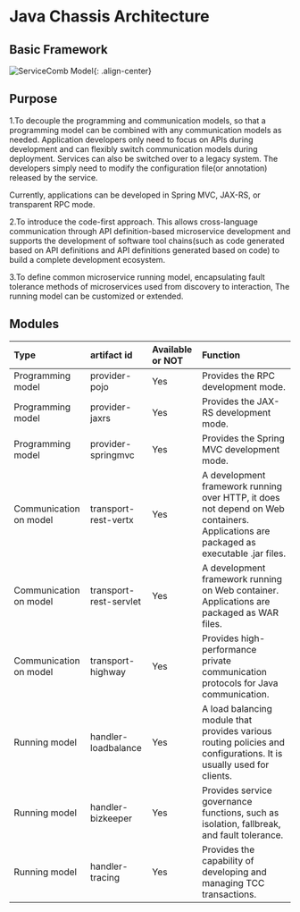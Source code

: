 # Java Chassis Architecture
## Basic Framework
![ServiceComb Model](/assets/images/servicecomb_mode_en.png){: .align-center}

## Purpose

1.To decouple the programming and communication models, so that a programming model can be combined with any communication models as needed. Application developers only need to focus on APIs during development and can flexibly switch communication models during deployment. Services can also be switched over to a legacy system. The developers simply need to modify the configuration file(or annotation) released by the service.

Currently, applications can be developed in Spring MVC, JAX-RS, or transparent RPC mode.

2.To introduce the code-first approach. This allows cross-language communication through API definition-based microservice development and supports the development of software tool chains(such as code generated based on API definitions and API definitions generated based on code) to build a complete development ecosystem.

3.To define common microservice running model, encapsulating fault tolerance methods of microservices used from discovery to interaction, The running model can be customized or extended.

## Modules

| Type                   | artifact id            | Available or NOT | Function                                 |
| :--------------------- | :--------------------- | :--------------- | :--------------------------------------- |
| Programming model      | provider-pojo          | Yes              | Provides the RPC development mode.       |
| Programming model      | provider-jaxrs         | Yes              | Provides the JAX-RS development mode.    |
| Programming model      | provider-springmvc     | Yes              | Provides the Spring MVC development mode. |
| Communication on model | transport-rest-vertx   | Yes              | A development framework running over HTTP, it does not depend on Web containers. Applications are packaged as executable .jar files. |
| Communication on model | transport-rest-servlet | Yes              | A development framework running on Web container. Applications are packaged as WAR files. |
| Communication on model | transport-highway      | Yes              | Provides high-performance private communication protocols for Java communication. |
| Running model          | handler-loadbalance    | Yes              | A load balancing module that provides various routing policies and configurations. It is usually used for clients. |
| Running model          | handler-bizkeeper      | Yes              | Provides service governance functions, such as isolation, fallbreak, and fault tolerance. |
| Running model          | handler-tracing        | Yes              | Provides the capability of developing and managing TCC transactions. |
